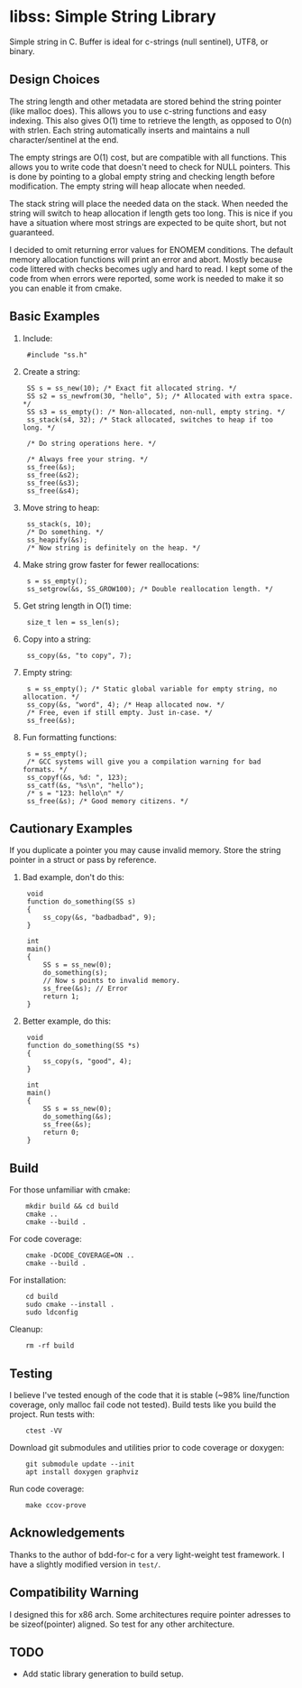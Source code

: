
# libss: Simple String Library
Simple string in C.
Buffer is ideal for c-strings (null sentinel), UTF8, or binary.


## Design Choices
The string length and other metadata are stored behind the string pointer (like malloc does).
This allows you to use c-string functions and easy indexing.
This also gives O(1) time to retrieve the length, as opposed to O(n) with strlen.
Each string automatically inserts and maintains a null character/sentinel at the end.

The empty strings are O(1) cost, but are compatible with all functions.
This allows you to write code that doesn't need to check for NULL pointers.
This is done by pointing to a global empty string and checking length before modification.
The empty string will heap allocate when needed.

The stack string will place the needed data on the stack.
When needed the string will switch to heap allocation if length gets too long.
This is nice if you have a situation where most strings are expected to be
quite short, but not guaranteed.

I decided to omit returning error values for ENOMEM conditions.
The default memory allocation functions will print an error and abort.
Mostly because code littered with checks becomes ugly and hard to read.
I kept some of the code from when errors were reported, some work is needed
to make it so you can enable it from cmake.


## Basic Examples
1. Include:

        #include "ss.h"

1. Create a string:

        SS s = ss_new(10); /* Exact fit allocated string. */
        SS s2 = ss_newfrom(30, "hello", 5); /* Allocated with extra space. */
        SS s3 = ss_empty(): /* Non-allocated, non-null, empty string. */
        ss_stack(s4, 32); /* Stack allocated, switches to heap if too long. */

        /* Do string operations here. */

        /* Always free your string. */
        ss_free(&s);
        ss_free(&s2);
        ss_free(&s3);
        ss_free(&s4);

1. Move string to heap:

        ss_stack(s, 10);
        /* Do something. */
        ss_heapify(&s);
        /* Now string is definitely on the heap. */

1. Make string grow faster for fewer reallocations:

        s = ss_empty();
        ss_setgrow(&s, SS_GROW100); /* Double reallocation length. */

1. Get string length in O(1) time:

        size_t len = ss_len(s);

1. Copy into a string:

        ss_copy(&s, "to copy", 7);

1. Empty string:

        s = ss_empty(); /* Static global variable for empty string, no allocation. */
        ss_copy(&s, "word", 4); /* Heap allocated now. */
        /* Free, even if still empty. Just in-case. */
        ss_free(&s);

1. Fun formatting functions:

        s = ss_empty();
        /* GCC systems will give you a compilation warning for bad formats. */
        ss_copyf(&s, %d: ", 123);
        ss_catf(&s, "%s\n", "hello");
        /* s = "123: hello\n" */
        ss_free(&s); /* Good memory citizens. */


## Cautionary Examples
If you duplicate a pointer you may cause invalid memory.
Store the string pointer in a struct or pass by reference.


1. Bad example, don't do this:

        void
        function do_something(SS s)
        {
            ss_copy(&s, "badbadbad", 9);
        }

        int
        main()
        {
            SS s = ss_new(0);
            do_something(s);
            // Now s points to invalid memory.
            ss_free(&s); // Error
            return 1;
        }

1. Better example, do this:

        void
        function do_something(SS *s)
        {
            ss_copy(s, "good", 4);
        }

        int
        main()
        {
            SS s = ss_new(0);
            do_something(&s);
            ss_free(&s);
            return 0;
        }


## Build
For those unfamiliar with cmake:

        mkdir build && cd build
        cmake ..
        cmake --build .

For code coverage:

        cmake -DCODE_COVERAGE=ON ..
        cmake --build .

For installation:

        cd build
        sudo cmake --install .
        sudo ldconfig

Cleanup:

        rm -rf build


## Testing
I believe I've tested enough of the code that it is stable
(~98% line/function coverage, only malloc fail code not tested).
Build tests like you build the project.
Run tests with:

        ctest -VV

Download git submodules and utilities prior to code coverage or doxygen:

        git submodule update --init
        apt install doxygen graphviz

Run code coverage:

        make ccov-prove


## Acknowledgements
Thanks to the author of bdd-for-c for a very light-weight test framework.
I have a slightly modified version in `test/`.


## Compatibility Warning
I designed this for x86 arch.
Some architectures require pointer adresses to be sizeof(pointer) aligned.
So test for any other architecture.


## TODO
- Add static library generation to build setup.

